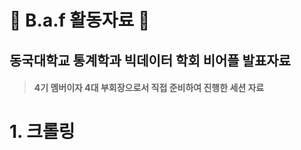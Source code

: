 # :cherry_blossom: B.a.f 활동자료 :cherry_blossom:

## 동국대학교 통계학과 빅데이터 학회 비어플 발표자료        
> #### 4기 멤버이자 4대 부회장으로서 직접 준비하여 진행한 세션 자료

# 1. 크롤링

